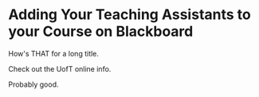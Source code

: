 # Adding Your Teaching Assistants to your Course on Blackboard

How's THAT for a long title.

Check out the UofT online info.

Probably good.
